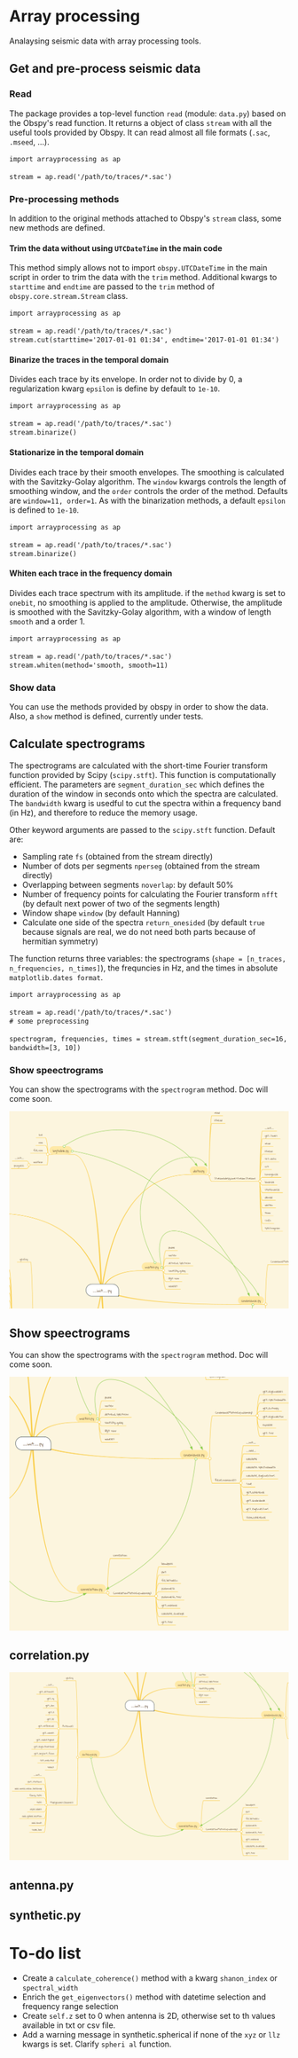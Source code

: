 # Array processing

Analaysing seismic data with array processing tools.

## Get and pre-process seismic data

### Read

The package provides a top-level function `read` (module: `data.py`) based on the Obspy's read function. It returns a object of class `stream` with all the useful tools provided by Obspy. It can read almost all file formats (`.sac`, `.mseed`, ...). 

```
import arrayprocessing as ap

stream = ap.read('/path/to/traces/*.sac')
```

### Pre-processing methods

In addition to the original methods attached to Obspy's `stream` class, some new methods are defined. 

#### Trim the data without using `UTCDateTime` in the main code

This method simply allows not to import `obspy.UTCDateTime` in the main script in order to trim the data with the `trim` method. Additional kwargs to `starttime` and `endtime` are passed to the `trim` method of `obspy.core.stream.Stream` class.

```
import arrayprocessing as ap

stream = ap.read('/path/to/traces/*.sac')
stream.cut(starttime='2017-01-01 01:34', endtime='2017-01-01 01:34')
```

#### Binarize the traces in the temporal domain

Divides each trace by its envelope. In order not to divide by 0, a regularization kwarg `epsilon` is define by default to `1e-10`.

```
import arrayprocessing as ap

stream = ap.read('/path/to/traces/*.sac')
stream.binarize()
```

#### Stationarize in the temporal domain

Divides each trace by their smooth envelopes. The smoothing is calculated with the Savitzky-Golay algorithm. The `window` kwargs controls the length of smoothing window, and the `order` controls the order of the method. Defaults are `window=11, order=1`. As with the binarization methods, a default `epsilon` is defined to `1e-10`.

```
import arrayprocessing as ap

stream = ap.read('/path/to/traces/*.sac')
stream.binarize()
```
#### Whiten each trace in the frequency domain

Divides each trace spectrum with its amplitude. if the `method` kwarg is set to `onebit`, no smoothing is applied to the amplitude. Otherwise, the amplitude is smoothed with the Savitzky-Golay algorithm, with a window of length `smooth` and a order 1.

```
import arrayprocessing as ap

stream = ap.read('/path/to/traces/*.sac')
stream.whiten(method='smooth, smooth=11)
```

### Show data

You can use the methods provided by obspy in order to show the data. Also, a `show` method is defined, currently under tests.

## Calculate spectrograms

The spectrograms are calculated with the short-time Fourier transform function provided by Scipy (`scipy.stft`). This function is computationally efficient. The parameters are `segment_duration_sec` which defines the duration of the window in seconds onto which the spectra are calculated. The `bandwidth` kwarg is usedful to cut the spectra within a frequency band (in Hz), and therefore to reduce the memory usage.

Other keyword arguments are passed to the `scipy.stft` function. Default are: 
- Sampling rate `fs` (obtained from the stream directly)
- Number of dots per segments `nperseg` (obtained from the stream directly)
- Overlapping between segments `noverlap`: by default 50%
- Number of frequency points for calculating the Fourier transform `nfft` (by default next power of two of the segments length)
- Window shape `window` (by default Hanning)
- Calculate one side of the spectra `return_onesided` (by default `true` because signals are real, we do not need both parts because of hermitian symmetry)

The function returns three variables: the spectrograms (`shape = [n_traces, n_frequencies, n_times]`), the frequncies in Hz, and the times in absolute `matplotlib.dates format`.
```
import arrayprocessing as ap

stream = ap.read('/path/to/traces/*.sac')
# some preprocessing

spectrogram, frequencies, times = stream.stft(segment_duration_sec=16, bandwidth=[3, 10])
```


### Show speectrograms

You can show the spectrograms with the `spectrogram` method. Doc will come soon.

![](https://github.com/leonard-seydoux/arrayprocessing/blob/master/arrayprocessing_mindmap_data.png)

## Show speectrograms

You can show the spectrograms with the `spectrogram` method. Doc will come soon.



![](https://github.com/leonard-seydoux/arrayprocessing/blob/master/arrayprocessing_mindmap_covariance.png)

## correlation.py

![](https://github.com/leonard-seydoux/arrayprocessing/blob/master/arrayprocessing_mindmap_correlation.png)

## antenna.py

## synthetic.py

# To-do list

- Create a `calculate_coherence()` method with a kwarg `shanon_index` or `spectral_width`
- Enrich the `get_eigenvectors()` method with datetime selection and frequency range selection
- Create `self.z` set to 0 when antenna is 2D, otherwise set to th values available in txt or csv file.
- Add a warning message in synthetic.spherical if none of the `xyz` or `llz` kwargs is set. Clarify `spheri al` function.
